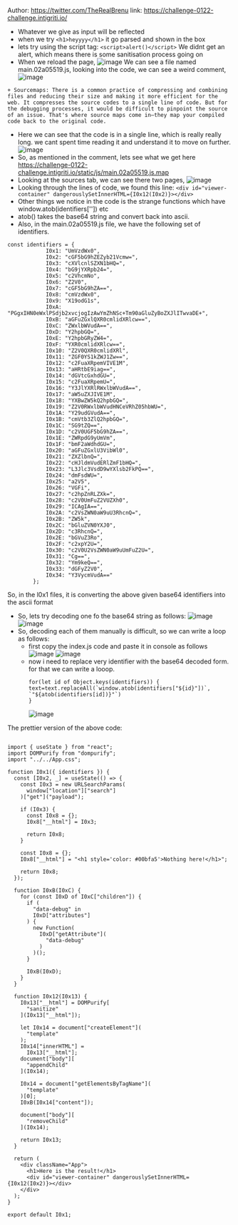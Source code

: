 Author: https://twitter.com/TheRealBrenu
link: https://challenge-0122-challenge.intigriti.io/

+ Whatever we give as input will be reflected
+ when we try `<h1>heyyyy</h1>`
  it go parsed and shown in the box
+ lets try using the script tag:
`<script>alert()</script>`
We didnt get an alert, which means there is some sanitisation process going on
+ When we reload the page,
  ![image](https://github.com/av4nth1ka/Intigriti-XSS-challenges/assets/80388135/46257d2d-699d-4676-b3bc-77e15e38d618)
We can see a file named main.02a05519.js, looking into the code, we can see a weird comment,
![image](https://github.com/av4nth1ka/Intigriti-XSS-challenges/assets/80388135/0f3abfa8-5f20-47b6-9695-b09ef4618eff)
```
+ Sourcemaps: There is a common practice of compressing and combining files and reducing their size and making it more efficient for the web. It compresses the source codes to a single line of code. But for the debugging processes, it would be difficult to pinpoint the source of an issue. That's where source maps come in—they map your compiled code back to the original code.
```
+ Here we can see that the code is in a single line, which is really really long. we cant spent time reading it and understand it to move on further.
![image](https://github.com/av4nth1ka/Intigriti-XSS-challenges/assets/80388135/3eaa3cfe-1c0f-40e1-a37c-2040aca4ed94)
+ So, as mentioned in the comment, lets see what we get here
https://challenge-0122-challenge.intigriti.io/static/js/main.02a05519.js.map
+ Looking at the sources tab, we can see there two pages,
![image](https://github.com/av4nth1ka/Intigriti-XSS-challenges/assets/80388135/ff5b95c8-0222-486a-9a8b-d8d9c2800c3c)
+ Looking through the lines of code, we found this line:
`<div id="viewer-container" dangerouslySetInnerHTML={I0x12(I0x2)}></div>`
+ Other things we notice in the code is the strange functions which have window.atob(identifiers['']) etc
+ atob() takes the base64 string and convert back into ascii.
+ Also, in the main.02a05519.js file, we have the following set of identifiers.
```
const identifiers = {
            I0x1: "UmVzdWx0",
            I0x2: "cGF5bG9hZEZyb21Vcmw=",
            I0x3: "cXVlcnlSZXN1bHQ=",
            I0x4: "bG9jYXRpb24=",
            I0x5: "c2VhcmNo",
            I0x6: "Z2V0",
            I0x7: "cGF5bG9hZA==",
            I0x8: "cmVzdWx0",
            I0x9: "X19odG1s",
            I0xA: "PGgxIHN0eWxlPSdjb2xvcjogIzAwYmZhNSc+Tm90aGluZyBoZXJlITwvaDE+",
            I0xB: "aGFuZGxlQXR0cmlidXRlcw==",
            I0xC: "ZWxlbWVudA==",
            I0xD: "Y2hpbGQ=",
            I0xE: "Y2hpbGRyZW4=",
            I0xF: "YXR0cmlidXRlcw==",
            I0x10: "Z2V0QXR0cmlidXRl",
            I0x11: "ZGF0YS1kZWJ1Zw==",
            I0x12: "c2FuaXRpemVIVE1M",
            I0x13: "aHRtbE9iag==",
            I0x14: "dGVtcGxhdGU=",
            I0x15: "c2FuaXRpemU=",
            I0x16: "Y3JlYXRlRWxlbWVudA==",
            I0x17: "aW5uZXJIVE1M",
            I0x18: "YXBwZW5kQ2hpbGQ=",
            I0x19: "Z2V0RWxlbWVudHNCeVRhZ05hbWU=",
            I0x1A: "Y29udGVudA==",
            I0x1B: "cmVtb3ZlQ2hpbGQ=",
            I0x1C: "SG9tZQ==",
            I0x1D: "c2V0UGF5bG9hZA==",
            I0x1E: "ZWRpdG9yUmVm",
            I0x1F: "bmF2aWdhdGU=",
            I0x20: "aGFuZGxlU3VibWl0",
            I0x21: "ZXZlbnQ=",
            I0x22: "cHJldmVudERlZmF1bHQ=",
            I0x23: "L3Jlc3VsdD9wYXlsb2FkPQ==",
            I0x24: "dmFsdWU=",
            I0x25: "a2V5",
            I0x26: "VGFi",
            I0x27: "c2hpZnRLZXk=",
            I0x28: "c2V0UmFuZ2VUZXh0",
            I0x29: "ICAgIA==",
            I0x2A: "c2VsZWN0aW9uU3RhcnQ=",
            I0x2B: "ZW5k",
            I0x2C: "bGluZVN0YXJ0",
            I0x2D: "c3RhcnQ=",
            I0x2E: "bGVuZ3Ro",
            I0x2F: "c2xpY2U=",
            I0x30: "c2V0U2VsZWN0aW9uUmFuZ2U=",
            I0x31: "Cg==",
            I0x32: "Ym9keQ==",
            I0x33: "dGFyZ2V0",
            I0x34: "Y3VycmVudA=="
        };
```
So, in the l0x1 files, it is converting the above given base64 identifiers into the ascii format
+ So, lets try decoding one fo the base64 string as follows:
![image](https://github.com/av4nth1ka/Intigriti-XSS-challenges/assets/80388135/266fff54-6dda-4e87-9d82-96bf0a1504be)
![image](https://github.com/av4nth1ka/Intigriti-XSS-challenges/assets/80388135/e237a268-1d18-434e-aa1b-0927e8f31f3f)
+ So, decoding each of them manually is difficult, so we can write a loop as follows:
  - first copy the index.js code and paste it in console as follows
    ![image](https://github.com/av4nth1ka/Intigriti-XSS-challenges/assets/80388135/a3cd3ce2-52dd-47e8-a6cb-9042066d2d35)
    ![image](https://github.com/av4nth1ka/Intigriti-XSS-challenges/assets/80388135/d8b6e5c7-817b-4930-b13a-fd436b8004fa)
  - now i need to replace very identifier with the base64 decoded form. for that we can write a looop.
    ```
    for(let id of Object.keys(identifiers)) {
    text=text.replaceAll(`window.atob(identifiers["${id}"])`, `"${atob(identifiers[id])}"`)
    }
    ```
    ![image](https://github.com/av4nth1ka/Intigriti-XSS-challenges/assets/80388135/3858a085-73bb-4559-87dc-110927cca698)

The prettier version of the above code:
```

import { useState } from "react";
import DOMPurify from "dompurify";
import "../../App.css";

function I0x1({ identifiers }) {
  const [I0x2, _] = useState(() => {
    const I0x3 = new URLSearchParams(
      window["location"]["search"]
    )["get"]("payload");

    if (I0x3) {
      const I0x8 = {};
      I0x8["__html"] = I0x3;

      return I0x8;
    }

    const I0x8 = {};
    I0x8["__html"] = "<h1 style='color: #00bfa5'>Nothing here!</h1>";

    return I0x8;
  });

  function I0xB(I0xC) {
    for (const I0xD of I0xC["children"]) {
      if (
        "data-debug" in
        I0xD["attributes"]
      ) {
        new Function(
          I0xD["getAttribute"](
            "data-debug"
          )
        )();
      }

      I0xB(I0xD);
    }
  }

  function I0x12(I0x13) {
    I0x13["__html"] = DOMPurify[
      "sanitize"
    ](I0x13["__html"]);

    let I0x14 = document["createElement"](
      "template"
    );
    I0x14["innerHTML"] =
      I0x13["__html"];
    document["body"][
      "appendChild"
    ](I0x14);

    I0x14 = document["getElementsByTagName"](
      "template"
    )[0];
    I0xB(I0x14["content"]);

    document["body"][
      "removeChild"
    ](I0x14);

    return I0x13;
  }

  return (
    <div className="App">
      <h1>Here is the result!</h1>
      <div id="viewer-container" dangerouslySetInnerHTML={I0x12(I0x2)}></div>
    </div>
  );
}

export default I0x1;
```


